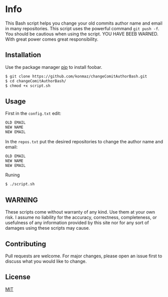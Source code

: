 # Info

This Bash script helps you change your old commits author name and email in many repositories. 
This script uses the powerful command ``git push -f``.
You should be cautious when using the script. YOU HAVE BEEB WARNED.\
With great power comes great responsibility.
## Installation

Use the package manager [pip](https://pip.pypa.io/en/stable/) to install foobar.

```bash
$ git clone https://github.com/konmaz/changeComitAuthorBash.git
$ cd changeComitAuthorBash/
$ chmod +x script.sh

```

## Usage
First in the ``config.txt`` edit:
```bash
OLD EMAIL
NEW NAME
NEW EMAIL
```
In the ``repos.txt`` put the desired repositories to change the author name and email:

```bash
OLD EMAIL
NEW NAME
NEW EMAIL
```
Runing
```bash
$ ./script.sh
```

## WARNING
These scripts come without warranty of any kind. Use them at your own risk. I assume no liability for the accuracy, correctness, completeness, or usefulness of any information provided by this site nor for any sort of damages using these scripts may cause.
## Contributing
Pull requests are welcome. For major changes, please open an issue first to discuss what you would like to change.

## License
[MIT](https://choosealicense.com/licenses/mit/)
